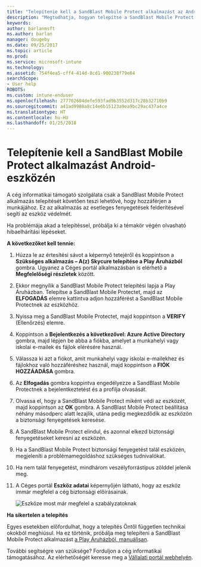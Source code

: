```yaml
---
title: "Telepítenie kell a SandBlast Mobile Protect alkalmazást az Android-eszközén | Microsoft Docs"
description: "Megtudhatja, hogyan telepítse a SandBlast Mobile Protect alkalmazást Android-eszközére."
keywords: 
author: barlanmsft
ms.author: barlan
manager: dougeby
ms.date: 09/25/2017
ms.topic: article
ms.prod: 
ms.service: microsoft-intune
ms.technology: 
ms.assetid: 754f4ea5-cff4-414d-8cd1-900238f79e84
searchScope:
- User help
ROBOTS: 
ms.custom: intune-enduser
ms.openlocfilehash: 277702604defe593fad9b3552d317c28b32710b9
ms.sourcegitcommit: a41ad9988a8c14e6b15123a9ea9bc29ac437a4ce
ms.translationtype: HT
ms.contentlocale: hu-HU
ms.lasthandoff: 01/25/2018
---
```

# <a name="you-need-to-install-sandblast-mobile-protect-on-your-android-device"></a>Telepítenie kell a SandBlast Mobile Protect alkalmazást Android-eszközén

A cég informatikai támogató szolgálata csak a SandBlast Mobile Protect alkalmazás telepítését követően teszi lehetővé, hogy hozzáférjen a munkájához. Ez az alkalmazás az esetleges fenyegetések felderítésével segíti az eszköz védelmét.

Ha problémája akad a telepítéssel, próbálja ki a témakör végén olvasható hibaelhárítási lépéseket.

**A következőket kell tennie:**

1. Húzza le az értesítési sávot a képernyő tetejéről és koppintson a **Szükséges alkalmazás – A(z) Skycure telepítése a Play Áruházból** gombra. Ugyanez a Céges portál alkalmazásban is elérhető a __Megfelelőségi részletek__ között.

2. Ekkor megnyílik a SandBlast Mobile Protect telepítési lapja a Play Áruházban. Telepítse a SandBlast Mobile Protectet, majd az **ELFOGADÁS** elemre kattintva adjon hozzáférést a SandBlast Mobile Protectnek az eszközhöz.

3. Nyissa meg a SandBlast Mobile Protectet, majd koppintson a **VERIFY** (Ellenőrzés) elemre.

4. Koppintson a **Bejelentkezés a következővel: Azure Active Directory** gombra, majd lépjen be abba a fiókba, amelyet a munkahelyi vagy iskolai e-mailek és fájlok elérésére használ.

5. Válassza ki azt a fiókot, amit munkahelyi vagy iskolai e-mailekhez és fájlokhoz való hozzáféréshez használ, majd koppintson a **FIÓK HOZZÁADÁSA** gombra.

6. Az **Elfogadás** gombra koppintva engedélyezze a SandBlast Mobile Protectnek a bejelentkeztetést és a profilja olvasását.

7. Olvassa el, hogy a SandBlast Mobile Protect miként védi az eszközét, majd koppintson az **OK** gombra. A SandBlast Mobile Protect beállítása néhány másodperc alatt lezajlik, utána pedig megkezdődik az eszközön a biztonsági fenyegetések keresése.

8. A SandBlast Mobile Protect elindul, és azonnal elkezd biztonsági fenyegetéseket keresni az eszközén.

9.  Ha a SandBlast Mobile Protect biztonsági fenyegetést talál eszközén, megjeleníti a problémamegoldáshoz szükséges tudnivalókat.

10.  Ha nem talál fenyegetést, mindhárom veszélyforrástípus zölddel jelenik meg.

11. A Céges portál **Eszköz adatai** képernyőjén látható, hogy az eszköz immár megfelel a cég biztonsági előírásainak.

    ![Eszköze most már megfelel a szabályzatoknak](./media/mtd-device-now-compliant-android.png)

**Ha sikertelen a telepítés**

Egyes esetekben előfordulhat, hogy a telepítés Öntől független technikai okokból meghiúsul. Ha ez történik, próbálja meg telepíteni a SandBlast Mobile Protect alkalmazást [a Play Áruházból, manuálisan](https://play.google.com/store/apps/details?id=com.lacoon.security.fox).

További segítségre van szüksége? Forduljon a cég informatikai támogatásához. Az elérhetőségét keresse meg a [Vállalati portál webhelyén](https://portal.manage.microsoft.com#HelpDeskDialog).
